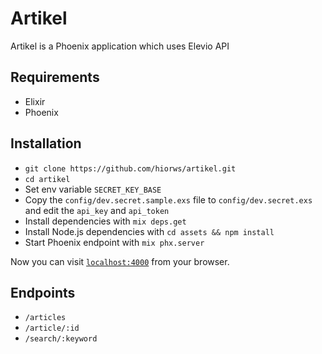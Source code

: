 # Artikel

Artikel is a Phoenix application which uses Elevio API

## Requirements
  * Elixir
  * Phoenix

## Installation
  * `git clone https://github.com/hiorws/artikel.git`
  * `cd artikel`
  * Set env variable `SECRET_KEY_BASE`
  * Copy the `config/dev.secret.sample.exs` file to `config/dev.secret.exs` and edit the `api_key` and `api_token`
  * Install dependencies with `mix deps.get`
  * Install Node.js dependencies with `cd assets && npm install`
  * Start Phoenix endpoint with `mix phx.server`

Now you can visit [`localhost:4000`](http://localhost:4000) from your browser.

## Endpoints
  * `/articles`
  * `/article/:id`
  * `/search/:keyword`
